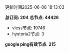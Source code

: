 更新时间2025-06-08 18:13:03

**总订阅: 204**
**总节点: 44426**
- vless节点: 19746
- hysteria2节点: 3

**google ping有效节点: 215**
